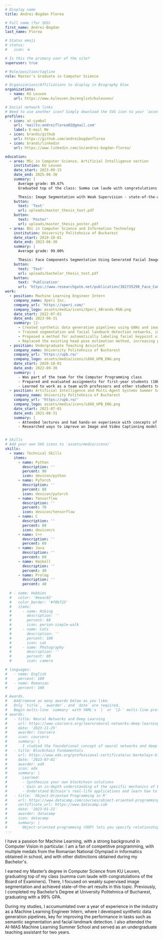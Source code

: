 ```yaml
---
# Display name
title: Andrei-Bogdan Florea 

# Full name (for SEO)
first_name: Andrei-Bogdan
last_name: Florea

# Status emoji
# status:
#   icon: ☕️

# Is this the primary user of the site?
superuser: true

# Role/position/tagline
role: Master's Graduate in Computer Science

# Organizations/Affiliations to display in Biography blox
organizations:
  - name: KU Leuven
    url: https://www.kuleuven.be/english/kuleuven/

# Social network links
# Need to use another icon? Simply download the SVG icon to your `assets/media/icons/` folder.
profiles:
  - icon: at-symbol
    url: 'mailto:andreiflorea02@gmail.com'
    label: E-mail Me
  - icon: brands/github
    url: https://github.com/andreibogdanflorea
  - icon: brands/linkedin
    url: https://www.linkedin.com/in/andrei-bogdan-florea/

education:
  - area: MSc in Computer Science, Artificial Intelligence section
    institution: KU Leuven
    date_start: 2023-09-15
    date_end: 2025-06-30
    summary: |
      Average grade: 89.67%
      Graduated top of the class: Summa cum laude with congratulations of the Board of Examiners 

      Thesis: Image Segmentation with Weak Supervision - state-of-the-art weakly supervised semantic segmentation on Pascal VOC 2012
    button:
      text: 'Text'
      url: uploads/master_thesis_text.pdf
    button:
      text: 'Poster'
      url: uploads/master_thesis_poster.pdf
  - area: BSc in Computer Science and Information Technology
    institution: University Politehnica of Bucharest
    date_start: 2019-10-01
    date_end: 2023-06-30
    summary: |
      Average grade: 99.00%

      Thesis: Face Components Segmentation Using Generated Facial Images, published at TSP 2024
    button:
      text: 'Text'
      url: uploads/bachelor_thesis_text.pdf
    button:
      text: 'Publication'
      url: 'https://www.researchgate.net/publication/382735290_Face_Components_Segmentation_Using_Generated_Facial_Images'
work:
  - position: Machine Learning Engineer Intern
    company_name: Xperi Inc.
    company_url: 'https://xperi.com/'
    company_logo: assets/media/icons/Xperi_4Brands-RGB.png
    date_start: 2022-07-01
    date_end: 2023-08-31
    summary: |2-
      - Created synthetic data generation pipelines using GANs and image super-resolution
      - Trained segmentation and facial landmark detection networks, improving the results through the use of synthetic data
      - Proposed a method for automatically labeling facial keypoint visibility
      - Replaced the existing head pose estimation method, increasing precision and robustness to noise
  - position: Undergraduate Teaching Assistant
    company_name: University Politehnica of Bucharest
    company_url: 'https://upb.ro/'
    company_logo: assets/media/icons/LOGO_UPB_ENG.png
    date_start: 2020-10-01
    date_end: 2022-09-30
    summary: |
      - Was part of the team for the Computer Programming class
      - Prepared and evaluated assignments for first-year students (100+ students)
      - Learned to work as a team with professors and other students to improve the learning experience
  - position: Artificial Intelligence and Multi-Agent Systems Summer School
    company_name: University Politehnica of Bucharest
    company_url: 'https://upb.ro/'
    company_logo: assets/media/icons/LOGO_UPB_ENG.png
    date_start: 2021-07-01
    date_end: 2021-08-31
    summary: |
      - Attended lectures and had hands-on experience with concepts of Deep Learning
      - Researched ways to improve an Image and Video Captioning model


# Skills
# Add your own SVG icons to `assets/media/icons/`
skills:
  - name: Technical Skills
    items:
      - name: Python
        description: ''
        percent: 90
        icon: devicon/python
      - name: PyTorch
        description: ''
        percent: 80
        icon: devicon/pytorch
      - name: Tensorflow
        description: ''
        percent: 70
        icon: devicon/tensorflow
      - name: C
        description: ''
        percent: 80
        icon: devicon/c
      - name: C++
        description: ''
        percent: 60
      - name: Java
        description: ''
        percent: 60
      - name: Haskell
        description: ''
        percent: 40
      - name: Prolog
        description: ''
        percent: 40
      
  # - name: Hobbies
  #   color: '#eeac02'
  #   color_border: '#f0bf23'
  #   items:
  #     - name: Hiking
  #       description: ''
  #       percent: 60
  #       icon: person-simple-walk
  #     - name: Cats
  #       description: ''
  #       percent: 100
  #       icon: cat
  #     - name: Photography
  #       description: ''
  #       percent: 80
  #       icon: camera

# languages:
#   - name: English
#     percent: 100
#   - name: Romanian
#     percent: 100

# Awards.
#   Add/remove as many awards below as you like.
#   Only `title`, `awarder`, and `date` are required.
#   Begin multi-line `summary` with YAML's `|` or `|2-` multi-line prefix and indent 2 spaces below.
# awards:
#   - title: Neural Networks and Deep Learning
#     url: https://www.coursera.org/learn/neural-networks-deep-learning
#     date: '2023-11-25'
#     awarder: Coursera
#     icon: coursera
#     summary: |
#       I studied the foundational concept of neural networks and deep learning. By the end, I was familiar with the significant technological trends driving the rise of deep learning; build, train, and apply fully connected deep neural networks; implement efficient (vectorized) neural networks; identify key parameters in a neural network’s architecture; and apply deep learning to your own applications.
#   - title: Blockchain Fundamentals
#     url: https://www.edx.org/professional-certificate/uc-berkeleyx-blockchain-fundamentals
#     date: '2023-07-01'
#     awarder: edX
#     icon: edx
#     summary: |
#       Learned:
#       - Synthesize your own blockchain solutions
#       - Gain an in-depth understanding of the specific mechanics of Bitcoin
#       - Understand Bitcoin’s real-life applications and learn how to attack and destroy Bitcoin, Ethereum, smart contracts and Dapps, and alternatives to Bitcoin’s Proof-of-Work consensus algorithm
#   - title: 'Object-Oriented Programming in R'
#     url: https://www.datacamp.com/courses/object-oriented-programming-with-s3-and-r6-in-r
#     certificate_url: https://www.datacamp.com
#     date: '2023-01-21'
#     awarder: datacamp
#     icon: datacamp
#     summary: |
#       Object-oriented programming (OOP) lets you specify relationships between functions and the objects that they can act on, helping you manage complexity in your code. This is an intermediate level course, providing an introduction to OOP, using the S3 and R6 systems. S3 is a great day-to-day R programming tool that simplifies some of the functions that you write. R6 is especially useful for industry-specific analyses, working with web APIs, and building GUIs.
---
```


I have a passion for Machine Learning, with a strong background in Computer Vision in particular. I am a fan of competitive programming, with multiple medals from the Romanian National Olympiad in Informatics obtained in school, and with other distinctions obtained during my Bachelor's.

I earned my Master’s degree in Computer Science from KU Leuven, graduating top of my class (summa cum laude with congratulations of the Board of Examiners). There, I focused on weakly supervised image segmentation and achieved state-of-the-art results in this topic. Previously, I completed my Bachelor’s Degree at University Politehnica of Bucharest, graduating with a 99% GPA.

During my studies, I accumumlated over a year of experience in the industry as a Machine Learning Engineer Intern, where I developed synthetic data generation pipelines, key for improving the performance in tasks such as semantic segmentation and facial landmark detection. I also attended the AI-MAS Machine Learning Summer School and served as an undergraduate teaching assistant for two years.
